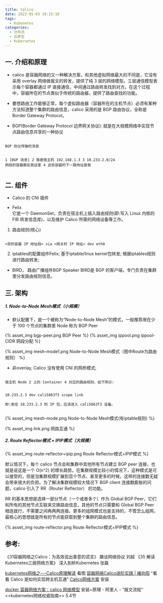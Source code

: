 ```yaml
---
title: Calico
date: 2022-05-03 10:15:18
tags:
  - Kubenetes
categories:
  - 分布式 
  - 云原生
  - Kubernetes
---
```


<p></p>
<!-- more -->


## 一. 介绍和原理  

+ calico 是容器网络的又一种解决方案，和其他虚拟网络最大的不同是，它没有采用 overlay 网络做报文的转发，提供了纯 3 层的网络模型。三层通信模型表示每个容器都通过 IP 直接通信，中间通过路由转发找到对方。在这个过程中，容器所在的节点类似于传统的路由器，提供了路由查找的功能。

+ 要想路由工作能够正常，每个虚拟路由器（容器所在的主机节点）必须有某种方法知道整个集群的路由信息，calico 采用的是 BGP 路由协议，全称是 Border Gateway Protocol。

+ BGP(Border Gateway Protocol 边界网关协议): 就是在大规模网络中实现节点路由信息共享的一种协议

<code>
BGP 协议传输的消息

1 [BGP 消息]
2 我是宿主机 192.168.1.3
3 10.233.2.0/24 网段的容器都在我这里 
4 这些容器的下一跳地址是我  
</code>


## 二. 组件
+ Calico 的 CNI 插件

+ Felix    
  它是一个 DaemonSet，负责在宿主机上插入路由规则(即:写入 Linux 内核的 FIB 转发信息库)，以及维护 Calico 所需的网络设备等工作。

1. 路由规则(核心)  
<code>  
<目的容器 IP 地址段> via <网关的 IP 地址> dev eth0
</code>


2. iptables的配置组件Felix;
基于iptable/linux kernel包转发;
根据iptables规则进行路由转发;


+ BIRD， 路由广播组件BGP Speaker
  BIRD是 BGP 的客户端，专门负责在集群里分发路由规则信息。


## 三. 架构
##### 1. Node-to-Node Mesh模式（小规模）
  - 默认配置下，是一个被称为“Node-to-Node Mesh”的模式，一般推荐用在少于 100 个节点的集群里
    Node 称为 BGP Peer 

  {% asset_img  bgp-peer.png  BGP Peer %} 
  {% asset_img  ippool.png  ippool-CIDR 网段分配 %}       

  {% asset_img  mesh-mode1.png  Node-to-Node Mesh模式（图中Route为路由规则） %}


- 非overlay, Calico 没有使用 CNI 的网桥模式;

<code> 
宿主机 Node 2 上的 Container 4 对应的路由规则，如下所示: 

10.233.2.3 dev cali5863f3 scope link   
即:发往 10.233.2.3 的 IP 包，应该进入 cali5863f3 设备。   
</code> 


  {% asset_img  mesh-mode.png  Node-to-Node Mesh模式(有iptable规则)  %}


  {% asset_img  link.png  网路互通  %}
  

##### 2. Route Reflector模式 + IPIP模式（大规模）
  

  {% asset_img  route-reflector+ipip.png  Route Reflector模式+IPIP模式  %}

  默认情况下，每个 calico 节点会和集群中其他所有节点建立 BGP peer 连接，也就是说这是一个 O(n^2) 的增长趋势。在集群规模比较小的情况下，这种模式是可以接受的，但是当集群规模扩展到百个节点、甚至更多的时候，这样的连接数无疑会带来很大的负担。为了解决集群规模较大情况下 BGP client 连接数膨胀的问题，calico 引入了 RR（Router Reflector） 的功能。

  RR 的基本思想是选择一部分节点（一个或者多个）作为 Global BGP Peer，它们和所有的其他节点互联来交换路由信息，其他的节点只需要和 Global BGP Peer 相连就行，不需要之间再两两连接。更多的组网模式也是支持的，不管怎么组网，最核心的思想就是所有的节点能获取到整个集群的路由信息。

  {% asset_img  route-reflector.png  Route Reflector模式+IPIP模式  %}


## 参考:
《31容器网络之Calico：为高效说出善意的谎言》  趣谈网络协议  刘超
《35  解读Kubernetes三层网络方案》  深入剖析Kubernetes  张磊


[kubernetes网络之---Calico原理解读](https://blog.csdn.net/ccy19910925/article/details/82423452)  看图
[容器网络Calico进阶实践 | 褚向阳](https://developer.aliyun.com/article/68558)  "看看 Calico 是如何实现跨主机互通"
[Calico网络方案](https://www.cnblogs.com/netonline/p/9720279.html) 安装

[docker 容器网络方案：calico 网络模型](https://cizixs.com/2017/10/19/docker-calico-network/) 安装+原理 - 阿里人 - ”报文流程“
<<kubernetes网络权威指南>>  5.4节



